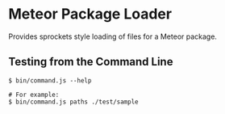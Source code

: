 # Meteor Package Loader

Provides sprockets style loading of files for a Meteor package.


## Testing from the Command Line

    $ bin/command.js --help

    # For example:
    $ bin/command.js paths ./test/sample

